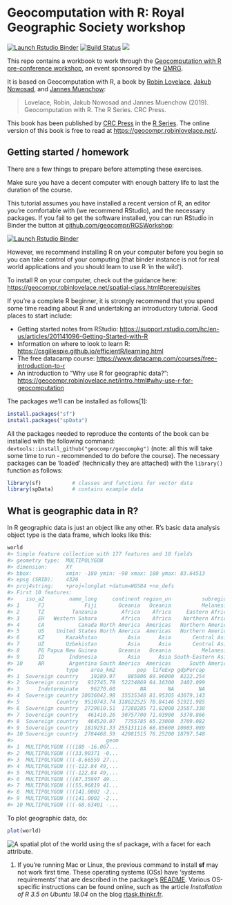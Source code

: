 
<!-- README.md is generated from README.Rmd. Please edit that file - rmarkdown::render('README.Rmd', output_format = 'github_document', output_file = 'README.md') -->

# Geocomputation with R: Royal Geographic Society workshop

[![Launch Rstudio
Binder](http://mybinder.org/badge_logo.svg)](https://mybinder.org/v2/gh/geocompr/RGSWorkshop/master?urlpath=rstudio)
[![Build
Status](https://travis-ci.org/Robinlovelace/geocompr.svg?branch=master)](https://travis-ci.org/Robinlovelace/geocompr)
[![](https://img.shields.io/docker/automated/robinlovelace/geocompr.svg)](https://hub.docker.com/r/robinlovelace/geocompr/builds/)

This repo contains a workbook to work through the [Geocomputation with R
pre-conference
workshop](https://www.rgs.org/events/summer-2019/geocomputation-with-r-%E2%80%93-free-workshop-and-reproduc/),
an event sponsored by the
[QMRG](https://quantile.info/geocomputation-with-r-book-demo-and-reproducible-map-competition/).

It is based on Geocomputation with R, a book by [Robin
Lovelace](https://www.robinlovelace.net/), [Jakub
Nowosad](https://nowosad.github.io/), and [Jannes
Muenchow](http://www.geographie.uni-jena.de/en/Muenchow.html):

> Lovelace, Robin, Jakub Nowosad and Jannes Muenchow (2019).
> Geocomputation with R. The R Series. CRC Press.

This book has been published by [CRC
Press](https://www.crcpress.com/9781138304512) in the [R
Series](https://www.crcpress.com/Chapman--HallCRC-The-R-Series/book-series/CRCTHERSER).
The online version of this book is free to read at
<https://geocompr.robinlovelace.net/>.

## Getting started / homework

There are a few things to prepare before attempting these exercises.

Make sure you have a decent computer with enough battery life to last
the duration of the course.

This tutorial assumes you have installed a recent version of R, an
editor you’re comfortable with (we recommend RStudio), and the necessary
packages. If you fail to get the software installed, you can run RStudio
in Binder the button at
[github.com/geocompr/RGSWorkshop](https://github.com/geocompr/RGSWorkshop):

[![Launch Rstudio
Binder](http://mybinder.org/badge_logo.svg)](https://mybinder.org/v2/gh/geocompr/RGSWorkshop/master?urlpath=rstudio)

However, we recommend installing R on your computer before you begin so
you can take control of your computing (that binder instance is not for
real world applications and you should learn to use R ‘in the wild’).

To install R on your computer, check out the guidance here:
<https://geocompr.robinlovelace.net/spatial-class.html#prerequisites>

If you’re a complete R beginner, it is strongly recommend that you spend
some time reading about R and undertaking an introductory tutorial. Good
places to start include:

  - Getting started notes from RStudio:
    <https://support.rstudio.com/hc/en-us/articles/201141096-Getting-Started-with-R>
  - Information on where to look to learn R:
    <https://csgillespie.github.io/efficientR/learning.html>
  - The free datacamp course:
    <https://www.datacamp.com/courses/free-introduction-to-r>
  - An introduction to “Why use R for geographic data?”:
    <https://geocompr.robinlovelace.net/intro.html#why-use-r-for-geocomputation>

The packages we’ll can be installed as follows\[1\]:

``` r
install.packages("sf")
install.packages("spData")
```

All the packages needed to reproduce the contents of the book can be
installed with the following command:
`devtools::install_github("geocompr/geocompkg")` (note: all this will
take some time to run - recommended to do before the course). The
necessary packages can be ‘loaded’ (technically they are attached) with
the `library()` function as follows:

``` r
library(sf)          # classes and functions for vector data
library(spData)      # contains example data
```

## What is geographic data in R?

In R geographic data is just an object like any other. R’s basic data
analysis object type is the data frame, which looks like this:

``` r
world
#> Simple feature collection with 177 features and 10 fields
#> geometry type:  MULTIPOLYGON
#> dimension:      XY
#> bbox:           xmin: -180 ymin: -90 xmax: 180 ymax: 83.64513
#> epsg (SRID):    4326
#> proj4string:    +proj=longlat +datum=WGS84 +no_defs
#> First 10 features:
#>    iso_a2        name_long     continent region_un          subregion
#> 1      FJ             Fiji       Oceania   Oceania          Melanesia
#> 2      TZ         Tanzania        Africa    Africa     Eastern Africa
#> 3      EH   Western Sahara        Africa    Africa    Northern Africa
#> 4      CA           Canada North America  Americas   Northern America
#> 5      US    United States North America  Americas   Northern America
#> 6      KZ       Kazakhstan          Asia      Asia       Central Asia
#> 7      UZ       Uzbekistan          Asia      Asia       Central Asia
#> 8      PG Papua New Guinea       Oceania   Oceania          Melanesia
#> 9      ID        Indonesia          Asia      Asia South-Eastern Asia
#> 10     AR        Argentina South America  Americas      South America
#>                 type    area_km2       pop  lifeExp gdpPercap
#> 1  Sovereign country    19289.97    885806 69.96000  8222.254
#> 2  Sovereign country   932745.79  52234869 64.16300  2402.099
#> 3      Indeterminate    96270.60        NA       NA        NA
#> 4  Sovereign country 10036042.98  35535348 81.95305 43079.143
#> 5            Country  9510743.74 318622525 78.84146 51921.985
#> 6  Sovereign country  2729810.51  17288285 71.62000 23587.338
#> 7  Sovereign country   461410.26  30757700 71.03900  5370.866
#> 8  Sovereign country   464520.07   7755785 65.23000  3709.082
#> 9  Sovereign country  1819251.33 255131116 68.85600 10003.089
#> 10 Sovereign country  2784468.59  42981515 76.25200 18797.548
#>                              geom
#> 1  MULTIPOLYGON (((180 -16.067...
#> 2  MULTIPOLYGON (((33.90371 -0...
#> 3  MULTIPOLYGON (((-8.66559 27...
#> 4  MULTIPOLYGON (((-122.84 49,...
#> 5  MULTIPOLYGON (((-122.84 49,...
#> 6  MULTIPOLYGON (((87.35997 49...
#> 7  MULTIPOLYGON (((55.96819 41...
#> 8  MULTIPOLYGON (((141.0002 -2...
#> 9  MULTIPOLYGON (((141.0002 -2...
#> 10 MULTIPOLYGON (((-68.63401 -...
```

To plot geographic data, do:

``` r
plot(world)
```

![A spatial plot of the world using the sf package, with a facet for
each attribute.](figures/world-all-1.png)

1.   If you’re running Mac or Linux, the previous command to install
    **sf** may not work first time. These operating systems (OSs) have
    ‘systems requirements’ that are described in the package’s
    [README](https://github.com/r-spatial/sf). Various OS-specific
    instructions can be found online, such as the article *Installation
    of R 3.5 on Ubuntu 18.04* on the blog
    [rtask.thinkr.fr](https://rtask.thinkr.fr/blog/installation-of-r-3-5-on-ubuntu-18-04-lts-and-tips-for-spatial-packages/).
